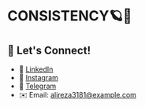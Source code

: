 
# CONSISTENCY🪐👀

## 🔗 Let's Connect!
- 📝 [LinkedIn](https://linkedin.com/in/alireza3181)
- 📝 [Instagram](https://instagram.com/alir_aa)
- 📝 [Telegram](https://t.me/Alir_aa)
- ✉️ Email: alireza3181@example.com
<!---
Alireza3181/Alireza3181 is a ✨ special ✨ repository because its `README.md` (this file) appears on your GitHub profile.
You can click the Preview link to take a look at your changes.
--->




